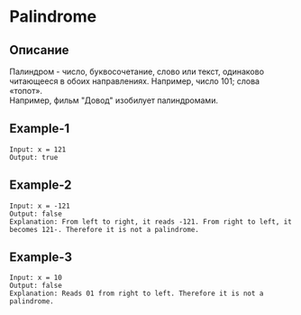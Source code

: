 # Palindrome

## Описание
Палиндром - число, буквосочетание, слово или текст, одинаково читающееся в обоих направлениях. Например, число 101; слова «топот».  
Например, фильм "Довод" изобилует палиндромами.  

## Example-1
```
Input: x = 121
Output: true
```

## Example-2
```
Input: x = -121
Output: false
Explanation: From left to right, it reads -121. From right to left, it becomes 121-. Therefore it is not a palindrome.
```

## Example-3
```
Input: x = 10
Output: false
Explanation: Reads 01 from right to left. Therefore it is not a palindrome.
```